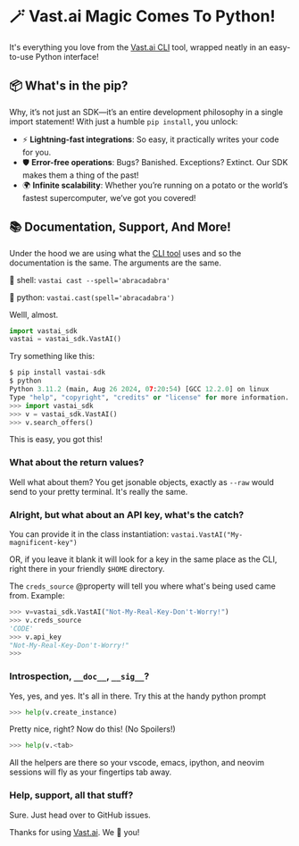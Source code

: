 # 🪄 Vast.ai Magic Comes To Python!
It's everything you love from the [Vast.ai CLI](https://github.com/vast-ai/vast-python) tool, wrapped neatly in an easy-to-use Python interface!

## 📦 What's in the pip?
Why, it’s not just an SDK—it’s an entire development philosophy in a single import statement! With just a humble `pip install`, you unlock:

 * ⚡ **Lightning-fast integrations**: So easy, it practically writes your code for you.
 * 🛡️ **Error-free operations**: Bugs? Banished. Exceptions? Extinct. Our SDK makes them a thing of the past!
 * 🌍 **Infinite scalability**: Whether you’re running on a potato or the world’s fastest supercomputer, we’ve got you covered!

## 📚 Documentation, Support, And More!
Under the hood we are using what the [CLI tool](https://github.com/vast-ai/vast-python) uses and so the documentation is the same. The arguments are the same. 

🐚 shell: `vastai cast --spell='abracadabra'` 

🐍 python: `vastai.cast(spell='abracadabra')`

Welll, almost.
```python
import vastai_sdk
vastai = vastai_sdk.VastAI()
```

Try something like this:

```python
$ pip install vastai-sdk
$ python
Python 3.11.2 (main, Aug 26 2024, 07:20:54) [GCC 12.2.0] on linux
Type "help", "copyright", "credits" or "license" for more information.
>>> import vastai_sdk
>>> v = vastai_sdk.VastAI()
>>> v.search_offers()
````
This is easy, you got this! 

### What about the return values?
Well what about them? You get jsonable objects, exactly as `--raw` would send to your pretty terminal. It's really the same.

### Alright, but what about an API key, what's the catch?
You can provide it in the class instantiation: `vastai.VastAI("My-magnificent-key")`

OR, if you leave it blank it will look for a key in the same place as the CLI, right there in your friendly `$HOME` directory.

The `creds_source` @property will tell you where what's being used came from. Example:

```python
>>> v=vastai_sdk.VastAI("Not-My-Real-Key-Don't-Worry!")
>>> v.creds_source
'CODE'
>>> v.api_key
"Not-My-Real-Key-Don't-Worry!"
>>>
```

### Introspection, `__doc__`, `__sig__`?
Yes, yes, and yes. It's all in there. Try this at the handy python prompt

```python
>>> help(v.create_instance)
```
Pretty nice, right? Now do this! (No Spoilers!)

```python
>>> help(v.<tab>
```

All the helpers are there so your vscode, emacs, ipython, and neovim sessions will fly as your fingertips tab away.

### Help, support, all that stuff?
Sure. Just head over to GitHub issues.

Thanks for using [Vast.ai](https://vast.ai). We 💖 you!
